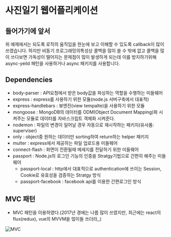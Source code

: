 # 사진일기 웹어플리케이션


## 들어가기에 앞서
위 예제에서는 되도록 로직의 움직임을 한눈에 보고 이해할 수 있도록 callback이 많이 쓰였습니다. 하지만 비동기 프로그래밍의특성상 콜백을 많이 쓸 수 밖에 없고 콜백을 많이 쓰다보면 가독성이 떨어지는 문제점이 많이 발생하게 되는데 이를 방지하기위해 async-yeild 패턴을 사용하거나 async 패키지를 사용합니다.


## Dependencies

- body-parser : API요청에서 받은 body값을 파싱하는 역할을 수행하는 미들웨어
- express : express를 사용하기 위한 모듈(node.js 서버구축에서 대표적)
- express-handlebars : 뷰엔진(view tempalte)을 사용하기 위한 모듈
- mongoose : MongoDB의 데이터를 ODM(Object Document Mapping)화 시켜주는 모듈로 데이터를 자바스크립트 객체화 시켜준다.
- nodemon : 파일의 변경이 일어날 경우 자동으로 재시작하는 패키지(유사품: superviser)
- only : object중 원하는 데이터만 sorting하여 return하는 helper 패키지
- multer : express에서 제공하는 파일 업로드용 미들웨어
- connect-flash : 화면이 전환될때 메세지를 전달하기 위한 미들웨어
- passport : Node.js의 로그인 기능의 인증을 Stratgy기법으로 간편히 해주는 미들웨어
  - passport-local : http에서 대표적으로 authentication에 쓰이는 Session, Cookie로 유효성을 검증하는 Stratgy 방식 
  - passport-facebook : facebook api를 이용한 간편로그인 방식

## MVC 패턴
- MVC 패턴을 이용하였다.(2017년 경에는 나름 많이 쓰였지만, 최근에는 react의 flux(redux), vue의 MVVM을 많이들 쓰더라,,)
<img src="https://mblogthumb-phinf.pstatic.net/MjAxNzAzMjVfMjIg/MDAxNDkwNDM4ODMzNjI2.nzDNB5K0LuyP4joE2C4rIbL5Ue2F3at7wiI6ZpuTJN0g.WZ6V-WHZygLYW2WSdzcs7uAiAWgAJe3_H0XdkYKkutkg.PNG.jhc9639/1262.png?type=w800" alt="MVC"/>












